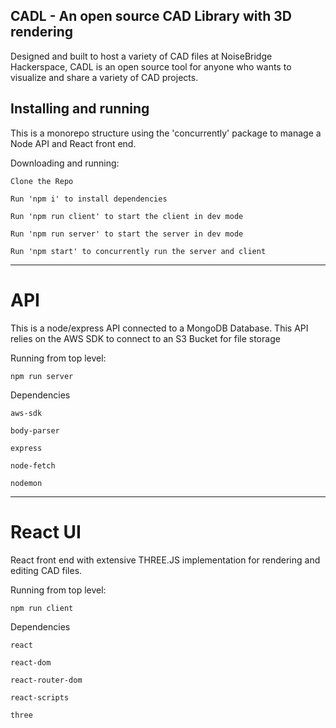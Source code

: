 ## CADL - An open source CAD Library with 3D rendering

Designed and built to host a variety of CAD files at NoiseBridge Hackerspace, CADL is an open source tool for anyone who wants to visualize and share a variety of CAD projects.

## Installing and running
This is a monorepo structure using the 'concurrently' package to manage a Node API and React front end. 

Downloading and running:

`Clone the Repo`

`Run 'npm i' to install dependencies`

`Run 'npm run client' to start the client in dev mode`

`Run 'npm run server' to start the server in dev mode`

`Run 'npm start' to concurrently run the server and client`

***

# API
This is a node/express API connected to a MongoDB Database. 
This API relies on the AWS SDK to connect to an S3 Bucket for file storage

Running from top level:

`npm run server`

Dependencies

`aws-sdk`

`body-parser`

`express`

`node-fetch`

`nodemon`

***

# React UI
React front end with extensive THREE.JS implementation for rendering and editing CAD files.

Running from top level:

`npm run client`

Dependencies

`react`

`react-dom`

`react-router-dom`

`react-scripts`

`three`